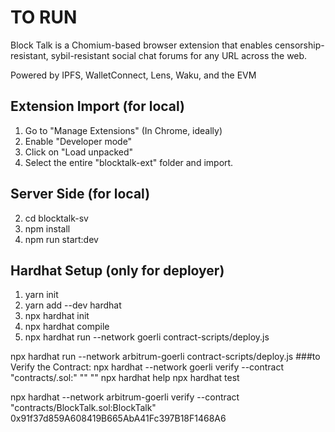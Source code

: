 # TO RUN
Block Talk is a Chomium-based browser extension that enables censorship-resistant, sybil-resistant social chat forums for any URL across the web.

Powered by IPFS, WalletConnect, Lens, Waku, and the EVM

## Extension Import (for local)
1. Go to "Manage Extensions" (In Chrome, ideally)
2. Enable "Developer mode" 
3. Click on "Load unpacked"
4. Select the entire "blocktalk-ext" folder and import.

## Server Side (for local)
2. cd blocktalk-sv
3. npm install
4. npm run start:dev

## Hardhat Setup (only for deployer)
1. yarn init
2. yarn add --dev hardhat
3. npx hardhat init
4. npx hardhat compile
5. npx hardhat run --network goerli contract-scripts/deploy.js

npx hardhat run --network arbitrum-goerli contract-scripts/deploy.js
###to Verify the Contract:
npx hardhat --network goerli verify --contract "contracts/<token>.sol:<token>" <deploy addr> "<TOKEN CONTRACT NAME>" "<TOKEN NAME>"
npx hardhat help
npx hardhat test

npx hardhat --network arbitrum-goerli verify --contract "contracts/BlockTalk.sol:BlockTalk" 0x91f37d859A608419B665AbA41Fc397B18F1468A6